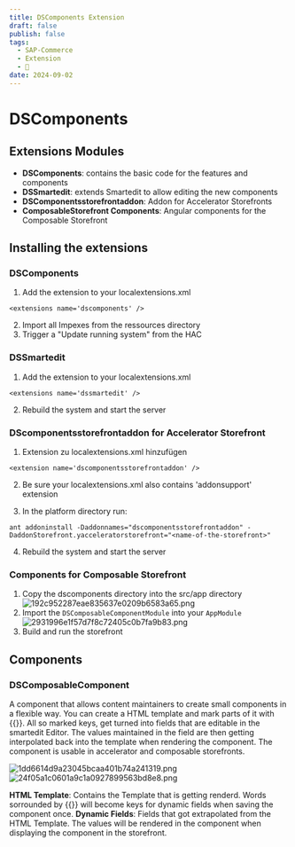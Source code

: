 ```yaml
---
title: DSComponents Extension
draft: false
publish: false
tags:
  - SAP-Commerce
  - Extension
  - 🌻
date: 2024-09-02
---
```

# DSComponents
## Extensions Modules
* **DSComponents**: contains the basic code for the features and components
* **DSSmartedit**: extends Smartedit to allow editing the new components
* **DSComponentsstorefrontaddon**: Addon for Accelerator Storefronts
* **ComposableStorefront Components**: Angular components for the Composable Storefront 


## Installing the extensions
### DSComponents
1. Add the extension to your localextensions.xml
```
<extensions name='dscomponents' />
```
2. Import all Impexes from the ressources directory
3. Trigger a "Update running system" from the HAC

### DSSmartedit
1. Add the extension to your localextensions.xml
```
<extensions name='dssmartedit' />
```
2. Rebuild the system and start the server

### DScomponentsstorefrontaddon for Accelerator Storefront
1.  Extension zu localextensions.xml hinzufügen
```
<extension name='dscomponentsstorefrontaddon' />
```
2. Be sure your localextensions.xml also contains 'addonsupport' extension

3. In the platform directory run:
```
ant addoninstall -Daddonnames="dscomponentsstorefrontaddon" -DaddonStorefront.yacceleratorstorefront="<name-of-the-storefront>"
```
4. Rebuild the system and start the server

### Components for Composable Storefront
1. Copy the dscomponents directory into the src/app directory
![192c952287eae835637e0209b6583a65.png](192c952287eae835637e0209b6583a65.png)
2. Import the `DSComposableComponentModule` into your `AppModule`
![2931996e1f57d7f8c72405c0b7fa9b83.png](2931996e1f57d7f8c72405c0b7fa9b83.png)
4. Build and run the storefront

## Components
### DSComposableComponent

A component that allows content maintainers to create small components in a flexible way. You can create a HTML template and mark parts of it with {{<key>}}. All so marked keys, get turned into fields that are editable in the smartedit Editor. The values maintained in the field are then getting interpolated back into the template when rendering the component. The component is usable in accelerator and composable storefronts.

![1dd6614d9a23045bcaa401b74a241319.png](1dd6614d9a23045bcaa401b74a241319.png)
![24f05a1c0601a9c1a0927899563bd8e8.png](24f05a1c0601a9c1a0927899563bd8e8.png)

**HTML Template**: Contains the Template that is getting renderd. Words sorrounded by {{}}  will become keys for dynamic fields when saving the component once.
**Dynamic Fields**: Fields that got extrapolated from the HTML Template. The values will be rendered in the component when displaying the component in the storefront.